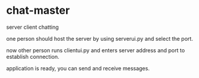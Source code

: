 # chat-master
server client chatting

one person should host the server by using serverui.py and select the port.

now other person runs clientui.py and enters server address and port to establish connection.

application is ready, you can send and receive messages.
